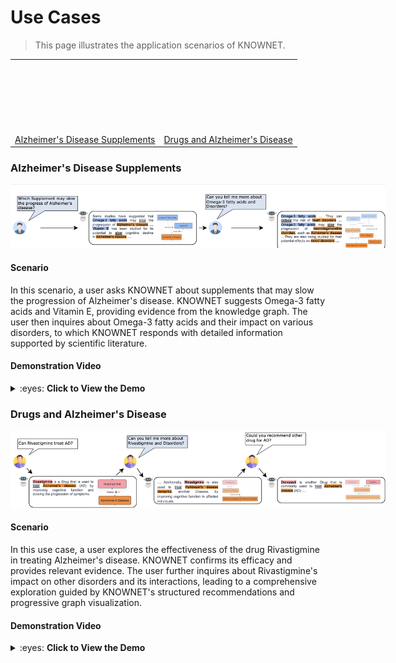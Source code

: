 # Use Cases

> This page illustrates the application scenarios of KNOWNET.

<table>
  <tr>
    <td>
        <a href='./#/use-cases?id=alzheimers-disease-supplements'>
            <div style="background-image: url(./assets/case1.png); width:200px; height:100px; background-size: cover;"  ></div>
            <br/>
            <span>Alzheimer's Disease Supplements</span>
        </a>
    </td>
    <td>
        <a href='./#/use-cases?id=drugs-and-alzheimers-disease'>
            <div style="background-image: url(./assets/case2.png); width:200px; height:100px; background-size: cover;"  ></div>
            <br/>
            <span>Drugs and Alzheimer's Disease</span>
        </a>
    </td>
  </tr>
</table>

### Alzheimer's Disease Supplements

<img src="./assets/case1.png" style='max-width: 600px'/>

#### Scenario

In this scenario, a user asks KNOWNET about supplements that may slow the progression of Alzheimer's disease. KNOWNET suggests Omega-3 fatty acids and Vitamin E, providing evidence from the knowledge graph. The user then inquires about Omega-3 fatty acids and their impact on various disorders, to which KNOWNET responds with detailed information supported by scientific literature.

#### Demonstration Video

<details>
  <summary> :eyes: <b>Click to View the Demo</b> </summary>
  <div>

<div style="padding:54.14% 0 0 0;position:relative;"><iframe src="https://player.vimeo.com/video/933121138?badge=0&amp;autopause=0&amp;player_id=0&amp;app_id=58479" frameborder="0" allow="autoplay; fullscreen; picture-in-picture; clipboard-write" style="position:absolute;top:0;left:0;width:100%;height:100%;" title="usecase1_supplement_ad"></iframe></div><script src="https://player.vimeo.com/api/player.js"></script>

  </div>
</details>

### Drugs and Alzheimer's Disease

<img src="./assets/case2.png" style='max-width: 600px'/>

#### Scenario

In this use case, a user explores the effectiveness of the drug Rivastigmine in treating Alzheimer's disease. KNOWNET confirms its efficacy and provides relevant evidence. The user further inquires about Rivastigmine's impact on other disorders and its interactions, leading to a comprehensive exploration guided by KNOWNET's structured recommendations and progressive graph visualization.

#### Demonstration Video

<details>
  <summary> :eyes: <b>Click to View the Demo</b> </summary>
  <div>

<div style="padding:54.14% 0 0 0;position:relative;"><iframe src="https://player.vimeo.com/video/933121116?badge=0&amp;autopause=0&amp;player_id=0&amp;app_id=58479" frameborder="0" allow="autoplay; fullscreen; picture-in-picture; clipboard-write" style="position:absolute;top:0;left:0;width:100%;height:100%;" title="usecase2_drug_ad"></iframe></div><script src="https://player.vimeo.com/api/player.js"></script>

  </div>
</details>
